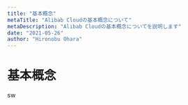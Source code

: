 ```yaml
---
title: "基本概念"
metaTitle: "Alibab Cloudの基本概念について"
metaDescription: "Alibab Cloudの基本概念についてを説明します"
date: "2021-05-26"
author: "Hironobu Ohara"
---
```




# 基本概念


sw

